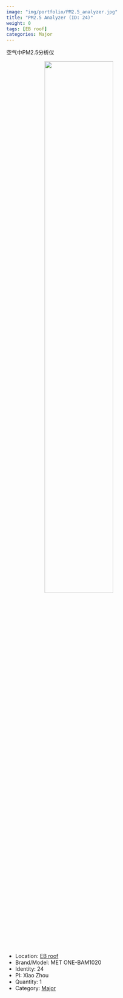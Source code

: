 ```yaml
---
image: "img/portfolio/PM2.5_analyzer.jpg"
title: "PM2.5 Analyzer (ID: 24)"
weight: 0
tags: [EB roof]
categories: Major
---
```


空气中PM2.5分析仪

<!--more-->

<img src="../../img/portfolio/PM2.5_analyzer.jpg" width="60%" style="display: block; margin: auto;">

- Location: [EB roof](../../tags/eb_roof)
- Brand/Model: MET ONE-BAM1020
- Identity: 24
- PI: Xiao Zhou
- Quantity: 1
- Category: [Major](../../categories/major)






